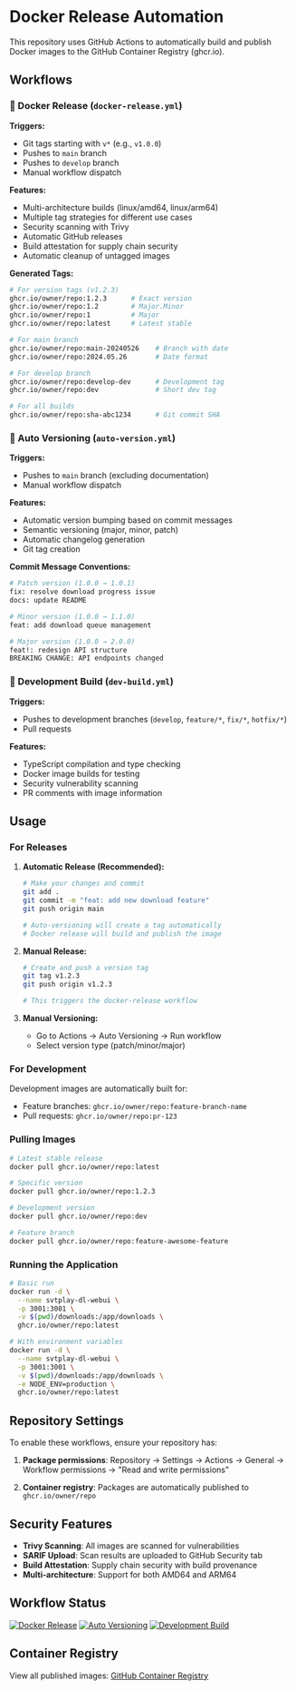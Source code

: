 # Docker Release Automation

This repository uses GitHub Actions to automatically build and publish Docker images to the GitHub Container Registry (ghcr.io).

## Workflows

### 🚀 Docker Release (`docker-release.yml`)
**Triggers:**
- Git tags starting with `v*` (e.g., `v1.0.0`)
- Pushes to `main` branch
- Pushes to `develop` branch
- Manual workflow dispatch

**Features:**
- Multi-architecture builds (linux/amd64, linux/arm64)
- Multiple tag strategies for different use cases
- Security scanning with Trivy
- Automatic GitHub releases
- Build attestation for supply chain security
- Automatic cleanup of untagged images

**Generated Tags:**
```bash
# For version tags (v1.2.3)
ghcr.io/owner/repo:1.2.3      # Exact version
ghcr.io/owner/repo:1.2        # Major.Minor
ghcr.io/owner/repo:1          # Major
ghcr.io/owner/repo:latest     # Latest stable

# For main branch
ghcr.io/owner/repo:main-20240526    # Branch with date
ghcr.io/owner/repo:2024.05.26       # Date format

# For develop branch
ghcr.io/owner/repo:develop-dev      # Development tag
ghcr.io/owner/repo:dev              # Short dev tag

# For all builds
ghcr.io/owner/repo:sha-abc1234      # Git commit SHA
```

### 🔄 Auto Versioning (`auto-version.yml`)
**Triggers:**
- Pushes to `main` branch (excluding documentation)
- Manual workflow dispatch

**Features:**
- Automatic version bumping based on commit messages
- Semantic versioning (major, minor, patch)
- Automatic changelog generation
- Git tag creation

**Commit Message Conventions:**
```bash
# Patch version (1.0.0 → 1.0.1)
fix: resolve download progress issue
docs: update README

# Minor version (1.0.0 → 1.1.0)  
feat: add download queue management

# Major version (1.0.0 → 2.0.0)
feat!: redesign API structure
BREAKING CHANGE: API endpoints changed
```

### 🧪 Development Build (`dev-build.yml`)
**Triggers:**
- Pushes to development branches (`develop`, `feature/*`, `fix/*`, `hotfix/*`)
- Pull requests

**Features:**
- TypeScript compilation and type checking
- Docker image builds for testing
- Security vulnerability scanning
- PR comments with image information

## Usage

### For Releases

1. **Automatic Release (Recommended):**
   ```bash
   # Make your changes and commit
   git add .
   git commit -m "feat: add new download feature"
   git push origin main
   
   # Auto-versioning will create a tag automatically
   # Docker release will build and publish the image
   ```

2. **Manual Release:**
   ```bash
   # Create and push a version tag
   git tag v1.2.3
   git push origin v1.2.3
   
   # This triggers the docker-release workflow
   ```

3. **Manual Versioning:**
   - Go to Actions → Auto Versioning → Run workflow
   - Select version type (patch/minor/major)

### For Development

Development images are automatically built for:
- Feature branches: `ghcr.io/owner/repo:feature-branch-name`
- Pull requests: `ghcr.io/owner/repo:pr-123`

### Pulling Images

```bash
# Latest stable release
docker pull ghcr.io/owner/repo:latest

# Specific version
docker pull ghcr.io/owner/repo:1.2.3

# Development version
docker pull ghcr.io/owner/repo:dev

# Feature branch
docker pull ghcr.io/owner/repo:feature-awesome-feature
```

### Running the Application

```bash
# Basic run
docker run -d \
  --name svtplay-dl-webui \
  -p 3001:3001 \
  -v $(pwd)/downloads:/app/downloads \
  ghcr.io/owner/repo:latest

# With environment variables
docker run -d \
  --name svtplay-dl-webui \
  -p 3001:3001 \
  -v $(pwd)/downloads:/app/downloads \
  -e NODE_ENV=production \
  ghcr.io/owner/repo:latest
```

## Repository Settings

To enable these workflows, ensure your repository has:

1. **Package permissions**: Repository → Settings → Actions → General → Workflow permissions → "Read and write permissions"

2. **Container registry**: Packages are automatically published to `ghcr.io/owner/repo`

## Security Features

- **Trivy Scanning**: All images are scanned for vulnerabilities
- **SARIF Upload**: Scan results are uploaded to GitHub Security tab
- **Build Attestation**: Supply chain security with build provenance
- **Multi-architecture**: Support for both AMD64 and ARM64

## Workflow Status

[![Docker Release](https://github.com/owner/repo/actions/workflows/docker-release.yml/badge.svg)](https://github.com/owner/repo/actions/workflows/docker-release.yml)
[![Auto Versioning](https://github.com/owner/repo/actions/workflows/auto-version.yml/badge.svg)](https://github.com/owner/repo/actions/workflows/auto-version.yml)
[![Development Build](https://github.com/owner/repo/actions/workflows/dev-build.yml/badge.svg)](https://github.com/owner/repo/actions/workflows/dev-build.yml)

## Container Registry

View all published images: [GitHub Container Registry](https://github.com/owner/repo/pkgs/container/repo)
